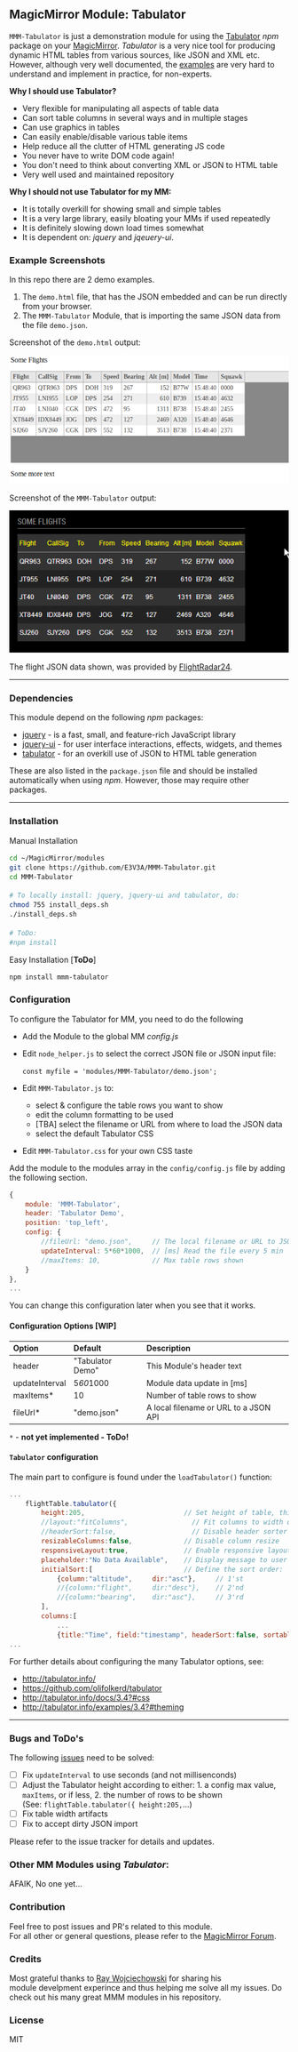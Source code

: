 ## MagicMirror Module: Tabulator

`MMM-Tabulator` is just a demonstration module for using the [Tabulator](http://tabulator.info/) *npm* package on your [MagicMirror](https://github.com/MichMich/MagicMirror). 
*Tabulator* is a very nice tool for producing dynamic HTML tables from various sources, like JSON and XML etc. 
However, although very well documented, the [examples](http://tabulator.info/examples/) are very hard to understand and implement in practice, 
for non-experts. 

**Why I should use Tabulator?**

* Very flexible for manipulating all aspects of table data
* Can sort table columns in several ways and in multiple stages
* Can use graphics in tables
* Can easily enable/disable various table items
* Help reduce all the clutter of HTML generating JS code
* You never have to write DOM code again!
* You don't need to think about converting XML or JSON to HTML table
* Very well used and maintained repository


**Why I should not use Tabulator for my MM:**

* It is totally overkill for showing small and simple tables
* It is a very large library, easily bloating your MMs if used repeatedly
* It is definitely slowing down load times somewhat
* It is dependent on:  *jquery* and *jqeuery-ui*. 


### Example Screenshots

In this repo there are 2 demo examples.

1. The `demo.html` file, that has the JSON embedded and can be run directly from your browser.
2. The `MMM-Tabulator` Module, that is importing the same JSON data from the file `demo.json`.

Screenshot of the `demo.html` output:

![Full](demo1.png)

Screenshot of the `MMM-Tabulator` output:

![Full](demo2.png)


The flight JSON data shown, was provided by [FlightRadar24](https://www.flightradar24.com/). 

---


### Dependencies

This module depend on the following *npm* packages:

* [jquery](https://github.com/jquery/jquery)  - is a fast, small, and feature-rich JavaScript library
* [jquery-ui](https://github.com/jquery/jquery-ui)  - for user interface interactions, effects, widgets, and themes
* [tabulator](https://github.com/olifolkerd/tabulator) - for an overkill use of JSON to HTML table generation


These are also listed in the `package.json` file and should be installed automatically when using *npm*.
However, those may require other packages. 

---


### Installation

Manual Installation

```bash
cd ~/MagicMirror/modules
git clone https://github.com/E3V3A/MMM-Tabulator.git
cd MMM-Tabulator

# To locally install: jquery, jquery-ui and tabulator, do:
chmod 755 install_deps.sh
./install_deps.sh

# ToDo:
#npm install
```

Easy Installation [**ToDo**]

```bash
npm install mmm-tabulator
```

### Configuration 

To configure the Tabulator for MM, you need to do the following

* Add the Module to the global MM *config.js* 
* Edit `node_helper.js` to select the correct JSON file or JSON input file:  

   `const myfile = 'modules/MMM-Tabulator/demo.json';`

* Edit `MMM-Tabulator.js` to:
    - select & configure the table rows you want to show
    - edit the column formatting to be used
    - [TBA] select the filename or URL from where to load the JSON data
    - select the default Tabulator CSS
* Edit `MMM-Tabulator.css` for your own CSS taste

Add the module to the modules array in the `config/config.js` file by adding the following section. 

```javascript
{
    module: 'MMM-Tabulator',
    header: 'Tabulator Demo',
    position: 'top_left',
    config: {
        //fileUrl: "demo.json",     // The local filename or URL to JSON source
        updateInterval: 5*60*1000,  // [ms] Read the file every 5 min
        //maxItems: 10,             // Max table rows shown
    }
},
...
```

You can change this configuration later when you see that it works.


#### Configuration Options [WIP]


| Option         | Default          | Description |
|:-------------- |:---------------- |:------------| 
| header         | "Tabulator Demo" | This Module's header text |
| updateInterval | 5*60*1000        | Module data update in [ms] |
| maxItems*      | 10               | Number of table rows to show |
| fileUrl*       | "demo.json"      | A local filename or URL to a JSON API |

`*` - **not yet implemented - ToDo!**


#### `Tabulator` configuration

The main part to configure is found under the `loadTabulator()` function:

```javascript
...
    flightTable.tabulator({
        height:205,                         // Set height of table, this enables the Virtual DOM and improves render speed
        //layout:"fitColumns",                // Fit columns to width of table (optional)
        //headerSort:false,                   // Disable header sorter
        resizableColumns:false,             // Disable column resize
        responsiveLayout:true,              // Enable responsive layouts
        placeholder:"No Data Available",    // Display message to user on empty table
        initialSort:[                       // Define the sort order:
            {column:"altitude",     dir:"asc"},     // 1'st
            //{column:"flight",     dir:"desc"},    // 2'nd
            //{column:"bearing",    dir:"asc"},     // 3'rd
        ],
        columns:[
            ...
            {title:"Time", field:"timestamp", headerSort:false, sortable:false, visible:false, responsive:1, formatter:"ep2time"},
...

```


For further details about configuring the many Tabulator options, see:

* http://tabulator.info/
* https://github.com/olifolkerd/tabulator
* http://tabulator.info/docs/3.4?#css
* http://tabulator.info/examples/3.4?#theming

---

### Bugs and ToDo's 

The following [issues](https://github.com/E3V3A/MMM-Tabulator/issues) need to be solved:

- [ ] Fix `updateInterval` to use seconds (and not millisenconds)
- [ ] Adjust the Tabulator height according to either: 
      1. a config max value, `maxItems`, or if less,
      2. the number of rows to be shown  
     (See: `flightTable.tabulator({ height:205,`...)
- [ ] Fix table width artifacts
- [ ] Fix to accept dirty JSON import

Please refer to the issue tracker for details and updates.


### Other MM Modules using *Tabulator*:

AFAIK, No one yet...


### Contribution

Feel free to post issues and PR's related to this module.  
For all other or general questions, please refer to the [MagicMirror Forum](https://forum.magicmirror.builders/).

### Credits 

Most grateful thanks to [Ray Wojciechowski](https://github.com/raywo) for sharing his   
module develpment experince and thus helping me solve all my issues. Do check out his 
many great MMM modules in his repository.


### License 

MIT 

